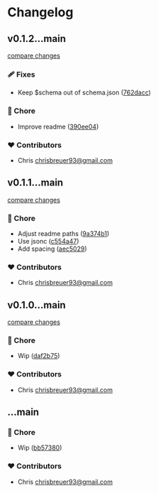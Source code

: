# Changelog


## v0.1.2...main

[compare changes](https://github.com/stacksjs/biome-config/compare/v0.1.2...main)

### 🩹 Fixes

- Keep $schema out of schema.json ([762dacc](https://github.com/stacksjs/biome-config/commit/762dacc))

### 🏡 Chore

- Improve readme ([390ee04](https://github.com/stacksjs/biome-config/commit/390ee04))

### ❤️ Contributors

- Chris <chrisbreuer93@gmail.com>

## v0.1.1...main

[compare changes](https://github.com/stacksjs/biome-config/compare/v0.1.1...main)

### 🏡 Chore

- Adjust readme paths ([9a374b1](https://github.com/stacksjs/biome-config/commit/9a374b1))
- Use jsonc ([c554a47](https://github.com/stacksjs/biome-config/commit/c554a47))
- Add spacing ([aec5029](https://github.com/stacksjs/biome-config/commit/aec5029))

### ❤️ Contributors

- Chris <chrisbreuer93@gmail.com>

## v0.1.0...main

[compare changes](https://github.com/stacksjs/biome-config/compare/v0.1.0...main)

### 🏡 Chore

- Wip ([daf2b75](https://github.com/stacksjs/biome-config/commit/daf2b75))

### ❤️ Contributors

- Chris <chrisbreuer93@gmail.com>

## ...main


### 🏡 Chore

- Wip ([bb57380](https://github.com/stacksjs/biome-config/commit/bb57380))

### ❤️ Contributors

- Chris <chrisbreuer93@gmail.com>

